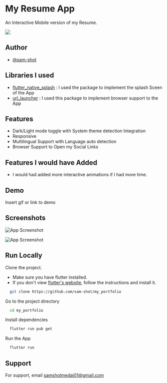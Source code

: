 
# My Resume App

An Interactive Mobile version of my Resume.




![](https://img.shields.io/badge/version-1.o-brightgreen)


## Author

- [@sam-shot](https://www.github.com/sam-shot)


## Libraries I used

 - [flutter_native_splash](https://pub.dev/packages/flutter_native_splash)
    : I used the package to implement the splash Sceen of the App
 - [url_launcher](https://pub.dev/packages/url_launcher)
    : I used this package to implement browser support to the App


## Features

- Dark/Light mode toggle with System theme detection Integration
- Responsive
- Multilingual Support with Language auto detection
- Browser Support to Open my Social Links

## Features I would have Added 

- I would had added more interactive animations if I had more time.

## Demo

Insert gif or link to demo


## Screenshots

![App Screenshot](https://hambizzl.sirv.com/Images/Screenshot%20(11).png)




![App Screenshot](https://hambizzl.sirv.com/Images/Screenshot%20(10).png)



## Run Locally

Clone the project.
- Make sure you have flutter installed.
- If you don't view [flutter's website](https://flutter.dev/), follow the instructions and install it.


```bash
  git clone https://github.com/sam-shot/my_portfolio
```

Go to the project directory

```bash
  cd my_portfolio
```

Install dependencies

```bash
  flutter run pub get
```

Run the App

```bash
  flutter run
```


## Support

For support, email samshotmedai01@gmail.com 

